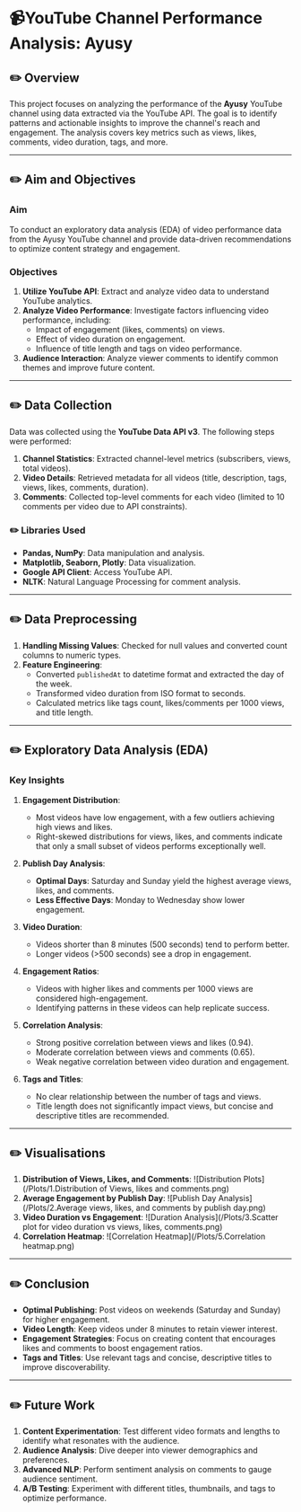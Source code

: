 # 📹YouTube Channel Performance Analysis: Ayusy

## ✏️ Overview
This project focuses on analyzing the performance of the **Ayusy** YouTube channel using data extracted via the YouTube API. The goal is to identify patterns and actionable insights to improve the channel's reach and engagement. The analysis covers key metrics such as views, likes, comments, video duration, tags, and more.

---

## ✏️ Aim and Objectives
### Aim
To conduct an exploratory data analysis (EDA) of video performance data from the Ayusy YouTube channel and provide data-driven recommendations to optimize content strategy and engagement.

### Objectives
1. **Utilize YouTube API**: Extract and analyze video data to understand YouTube analytics.
2. **Analyze Video Performance**: Investigate factors influencing video performance, including:
   - Impact of engagement (likes, comments) on views.
   - Effect of video duration on engagement.
   - Influence of title length and tags on video performance.
3. **Audience Interaction**: Analyze viewer comments to identify common themes and improve future content.

---

## ✏️ Data Collection
Data was collected using the **YouTube Data API v3**. The following steps were performed:
1. **Channel Statistics**: Extracted channel-level metrics (subscribers, views, total videos).
2. **Video Details**: Retrieved metadata for all videos (title, description, tags, views, likes, comments, duration).
3. **Comments**: Collected top-level comments for each video (limited to 10 comments per video due to API constraints).

### ✏️ Libraries Used
- **Pandas, NumPy**: Data manipulation and analysis.
- **Matplotlib, Seaborn, Plotly**: Data visualization.
- **Google API Client**: Access YouTube API.
- **NLTK**: Natural Language Processing for comment analysis.

---

## ✏️ Data Preprocessing
1. **Handling Missing Values**: Checked for null values and converted count columns to numeric types.
2. **Feature Engineering**:
   - Converted `publishedAt` to datetime format and extracted the day of the week.
   - Transformed video duration from ISO format to seconds.
   - Calculated metrics like tags count, likes/comments per 1000 views, and title length.

---

## ✏️ Exploratory Data Analysis (EDA)
### Key Insights
1. **Engagement Distribution**:
   - Most videos have low engagement, with a few outliers achieving high views and likes.
   - Right-skewed distributions for views, likes, and comments indicate that only a small subset of videos performs exceptionally well.

2. **Publish Day Analysis**:
   - **Optimal Days**: Saturday and Sunday yield the highest average views, likes, and comments.
   - **Less Effective Days**: Monday to Wednesday show lower engagement.

3. **Video Duration**:
   - Videos shorter than 8 minutes (500 seconds) tend to perform better.
   - Longer videos (>500 seconds) see a drop in engagement.

4. **Engagement Ratios**:
   - Videos with higher likes and comments per 1000 views are considered high-engagement.
   - Identifying patterns in these videos can help replicate success.

5. **Correlation Analysis**:
   - Strong positive correlation between views and likes (0.94).
   - Moderate correlation between views and comments (0.65).
   - Weak negative correlation between video duration and engagement.

6. **Tags and Titles**:
   - No clear relationship between the number of tags and views.
   - Title length does not significantly impact views, but concise and descriptive titles are recommended.

---

## ✏️ Visualisations
1. **Distribution of Views, Likes, and Comments**:
   ![Distribution Plots](/Plots/1.Distribution of Views, likes and comments.png)
2. **Average Engagement by Publish Day**:
   ![Publish Day Analysis](/Plots/2.Average views, likes, and comments by publish day.png) 
3. **Video Duration vs Engagement**:
   ![Duration Analysis](/Plots/3.Scatter plot for video duration vs views, likes, comments.png)
4. **Correlation Heatmap**:
   ![Correlation Heatmap](/Plots/5.Correlation heatmap.png)

---

## ✏️ Conclusion
- **Optimal Publishing**: Post videos on weekends (Saturday and Sunday) for higher engagement.
- **Video Length**: Keep videos under 8 minutes to retain viewer interest.
- **Engagement Strategies**: Focus on creating content that encourages likes and comments to boost engagement ratios.
- **Tags and Titles**: Use relevant tags and concise, descriptive titles to improve discoverability.

---

## ✏️ Future Work
1. **Content Experimentation**: Test different video formats and lengths to identify what resonates with the audience.
2. **Audience Analysis**: Dive deeper into viewer demographics and preferences.
3. **Advanced NLP**: Perform sentiment analysis on comments to gauge audience sentiment.
4. **A/B Testing**: Experiment with different titles, thumbnails, and tags to optimize performance.
